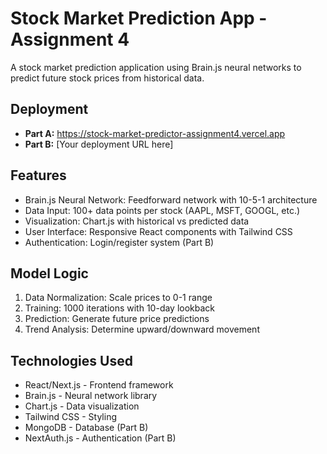 # Stock Market Prediction App - Assignment 4

A stock market prediction application using Brain.js neural networks to predict future stock prices from historical data.

## Deployment

- **Part A:** https://stock-market-predictor-assignment4.vercel.app
- **Part B:** [Your deployment URL here]

## Features

- Brain.js Neural Network: Feedforward network with 10-5-1 architecture
- Data Input: 100+ data points per stock (AAPL, MSFT, GOOGL, etc.)
- Visualization: Chart.js with historical vs predicted data
- User Interface: Responsive React components with Tailwind CSS
- Authentication: Login/register system (Part B)

## Model Logic

1. Data Normalization: Scale prices to 0-1 range
2. Training: 1000 iterations with 10-day lookback
3. Prediction: Generate future price predictions
4. Trend Analysis: Determine upward/downward movement

## Technologies Used

- React/Next.js - Frontend framework
- Brain.js - Neural network library
- Chart.js - Data visualization
- Tailwind CSS - Styling
- MongoDB - Database (Part B)
- NextAuth.js - Authentication (Part B)


